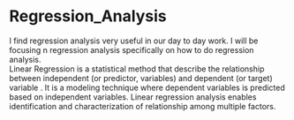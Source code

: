 # Regression_Analysis
I find regression analysis very useful in our day to day work. I will be focusing n regression analysis specifically on how to do regression analysis.  
Linear Regression is a statistical method that describe the relationship between independent (or predictor,  variables) and dependent (or target) variable . It is a  modeling  technique where dependent variables is predicted based on independent variables. Linear regression analysis enables identification and characterization of relationship among multiple factors.
